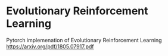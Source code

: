 # Evolutionary Reinforcement Learning
Pytorch implemenation of Evolutionary Reinforcement Learning https://arxiv.org/pdf/1805.07917.pdf
